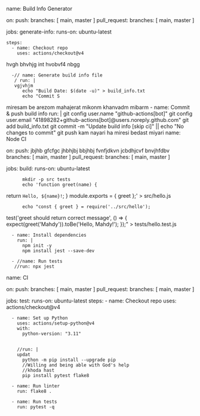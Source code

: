 name: Build Info Generator

on:
  push:
    branches: [ main, master ]
  pull_request:
    branches: [ main, master ]

jobs:
  generate-info:
    runs-on: ubuntu-latest

    steps:
      - name: Checkout repo
        uses: actions/checkout@v4
hvgh 
bhvhjg
int 
hvobvf4
nbgg

      -// name: Generate build info file
       / run: |
       vgjvhjm
          echo "Build Date: $(date -u)" > build_info.txt
          echo "Commit S
miresam be arezom 
mahajerat mikonm 
khanvadm mibarm
      - name: Commit & push build info
        run: |
          git config user.name "github-actions[bot]"
          git config user.email "41898282+github-actions[bot]@users.noreply.github.com"
          git add build_info.txt
          git commit -m "Update build info [skip ci]" || echo "No changes to commit"
          git push
kam nayari ha miresi bedast miyari
name: Node CI

on:
  push:
  jbjhb
  gfcfgc
  jhbhjbj
  bbjhbj
  fvnfjdkvn
  jcbdhjcvf
  bnvjhfdbv
    branches: [ main, master ]
  pull_request:
    branches: [ main, master ]

jobs:
  build:
    runs-on: ubuntu-latest

          mkdir -p src tests
          echo 'function greet(name) {
  return `Hello, ${name}!`;
}
module.exports = { greet };' > src/hello.js

          echo "const { greet } = require('../src/hello');
test('greet should return correct message', () => {
  expect(greet('Mahdy')).toBe('Hello, Mahdy!');
});" > tests/hello.test.js

      - name: Install dependencies
        run: |
          npm init -y
          npm install jest --save-dev

      - //name: Run tests
       //run: npx jest


name: CI

on:
  push:
    branches: [ main, master ]
  pull_request:
    branches: [ main, master ]

jobs:
  test:
    runs-on: ubuntu-latest
    steps:
      - name: Checkout repo
        uses: actions/checkout@v4

      - name: Set up Python
        uses: actions/setup-python@v4
        with:
          python-version: "3.11"

    
        //run: |
        updat
          python -m pip install --upgrade pip
          //Willing and being able with God's help
          //khoda hast
          pip install pytest flake8

      - name: Run linter
        run: flake8 .

      - name: Run tests
        run: pytest -q
